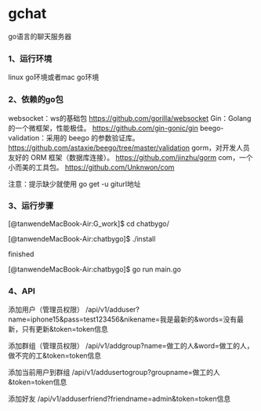 # gchat
go语言的聊天服务器


### 1、运行环境
linux go环境或者mac go环境

### 2、依赖的go包
websocket：ws的基础包
https://github.com/gorilla/websocket
Gin：Golang 的一个微框架，性能极佳。
https://github.com/gin-gonic/gin
beego-validation：采用的 beego 的参数验证库。
https://github.com/astaxie/beego/tree/master/validation
gorm，对开发人员友好的 ORM 框架（数据库连接）。
https://github.com/jinzhu/gorm
com，一个小而美的工具包。
https://github.com/Unknwon/com

注意：提示缺少就使用
go get -u giturl地址

### 3、运行步骤
[@tanwendeMacBook-Air:G_work]$ cd chatbygo/ 

[@tanwendeMacBook-Air:chatbygo]$ ./install 

finished 

[@tanwendeMacBook-Air:chatbygo]$ go run main.go

### 4、API
添加用户（管理员权限）
/api/v1/adduser?name=iphone15&pass=test123456&nikename=我是最新的&words=没有最新，只有更新&token=token信息

添加群组（管理员权限）
/api/v1/addgroup?name=做工的人&word=做工的人，做不完的工&token=token信息

添加当前用户到群组
/api/v1/addusertogroup?groupname=做工的人&token=token信息

添加好友
/api/v1/adduserfriend?friendname=admin&token=token信息